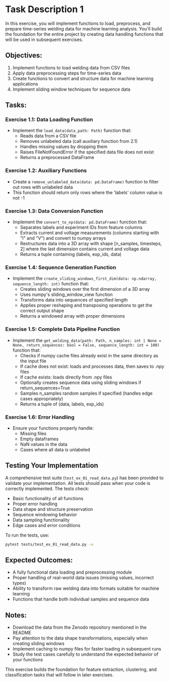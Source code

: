 # Task Description 1

In this exercise, you will implement functions to load, preprocess, and prepare time-series welding data for machine learning analysis. You'll build the foundation for the entire project by creating data handling functions that will be used in subsequent exercises.

## Objectives:
1. Implement functions to load welding data from CSV files
2. Apply data preprocessing steps for time-series data
3. Create functions to convert and structure data for machine learning applications
4. Implement sliding window techniques for sequence data

## Tasks:

### Exercise 1.1: Data Loading Function
   - Implement the `load_data(data_path: Path)` function that:
     - Reads data from a CSV file
     - Removes unlabeled data (call auxiliary function from 2.1)
     - Handles missing values by dropping them
     - Raises FileNotFoundError if the specified data file does not exist
     - Returns a preprocessed DataFrame

### Exercise 1.2: Auxiliary Functions
   - Create a `remove_unlabeled_data(data: pd.DataFrame)` function to filter out rows with unlabeled data
   - This function should return only rows where the 'labels' column value is not -1

### Exercise 1.3: Data Conversion Function
   - Implement the `convert_to_np(data: pd.DataFrame)` function that:
     - Separates labels and experiment IDs from feature columns
     - Extracts current and voltage measurements (columns starting with "I" and "V") and convert to numpy arrays
     - Restructures data into a 3D array with shape [n_samples, timesteps, 2]
       where the last dimension contains current and voltage data
     - Returns a tuple containing (labels, exp_ids, data)

### Exercise 1.4: Sequence Generation Function
   - Implement the `create_sliding_windows_first_dim(data: np.ndarray, sequence_length: int)` function that:
     - Creates sliding windows over the first dimension of a 3D array
     - Uses numpy's sliding_window_view function
     - Transforms data into sequences of specified length
     - Applies proper reshaping and transposing operations to get the correct output shape
     - Returns a windowed array with proper dimensions

### Exercise 1.5: Complete Data Pipeline Function
   - Implement the `get_welding_data(path: Path, n_samples: int | None = None, return_sequences: bool = False, sequence_length: int = 100)` function that:
     - Checks if numpy cache files already exist in the same directory as the input file
     - If cache does not exist: loads and processes data, then saves to .npy files
     - If cache exists: loads directly from .npy files
     - Optionally creates sequence data using sliding windows if return_sequences=True
     - Samples n_samples random samples if specified (handles edge cases appropriately)
     - Returns a tuple of (data, labels, exp_ids)

### Exercise 1.6: Error Handling
   - Ensure your functions properly handle:
     - Missing files
     - Empty dataframes
     - NaN values in the data
     - Cases where all data is unlabeled

## Testing Your Implementation

A comprehensive test suite (`test_ex_01_read_data.py`) has been provided to validate your implementation. All tests should pass when your code is correctly implemented. The tests check:

- Basic functionality of all functions
- Proper error handling
- Data shape and structure preservation
- Sequence windowing behavior
- Data sampling functionality
- Edge cases and error conditions

To run the tests, use:
```bash
pytest tests/test_ex_01_read_data.py -v
```

## Expected Outcomes:
- A fully functional data loading and preprocessing module
- Proper handling of real-world data issues (missing values, incorrect types)
- Ability to transform raw welding data into formats suitable for machine learning
- Functions that handle both individual samples and sequence data

## Notes:
- Download the data from the Zenodo repository mentioned in the README
- Pay attention to the data shape transformations, especially when creating sliding windows
- Implement caching to numpy files for faster loading in subsequent runs
- Study the test cases carefully to understand the expected behavior of your functions

This exercise builds the foundation for feature extraction, clustering, and classification tasks that will follow in later exercises.
